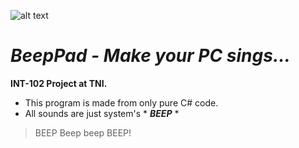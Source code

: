 ![alt text](https://puu.sh/HoJq0/444fd08303.png)

# *BeepPad - Make your PC sings...*

**INT-102 Project at TNI.**
- This program is made from only pure C# code.
- All sounds are just system's * *__BEEP__* *

> BEEP Beep beep BEEP!
